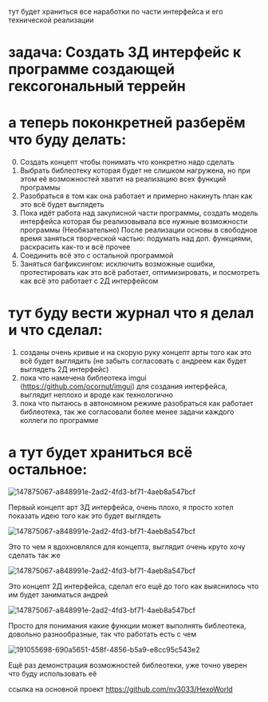 тут будет храниться все наработки по части интерфейса и его технической реализации

# задача: Создать 3Д интерфейс к программе создающей гексогональный террейн

# а теперь поконкретней разберём что буду делать:

0) Создать концепт чтобы понимать что конкретно надо сделать
1) Выбрать библеотеку которая будет не слишком нагружена, но при этом её возможностей хватит на реализацию всех функций программы
2) Разобраться в том как она работает и примерно накинуть план как это всё будет выглядеть
3) Пока идёт работа над закулисной части программы, создать модель интерфейса которая бы реализовывала все нужные возможности программы
        (Необязательно) После реализации основы в свободное время заняться творческой частью: подумать над доп. функциями, раскрасить как-то и всё прочее
4) Соединить всё это с остальной программой
5) Заняться багфиксингом: исключить возможные ошибки, протестировать как это всё работает, оптимизировать, и посмотреть как всё это работает с 2Д интерфейсом

# тут буду вести журнал что я делал и что сделал:

1) созданы очень кривые и на скорую руку концепт арты того как это всё будет выглядить (не забыть согласовать с андреем как будет выглядеть 2Д интерфейс)
2) пока что намечена библеотека imgui (https://github.com/ocornut/imgui) для создания интерфейса, выглядит неплохо и вроде как технологично
3) пока что пытаюсь в автономном режиме разобраться как работает библеотека, так же согласовали более менее задачи каждого коллеги по программе

# а тут будет храниться всё остальное:

![147875067-a848991e-2ad2-4fd3-bf71-4aeb8a547bcf](https://github.com/geysha1337/hooopeee/assets/114612160/682e5cd2-4c58-42b8-8abb-a247a41df4e3)

Первый концепт арт 3Д интерфейса, очень плохо, я просто хотел показать идею того как это будет выглядеть

![147875067-a848991e-2ad2-4fd3-bf71-4aeb8a547bcf](https://github.com/geysha1337/hooopeee/assets/114612160/a0396c8c-969c-432a-8ecd-82283b903569)

Это то чем я вдохновлялся для концепта, выглядит очень круто хочу сделать так же

![147875067-a848991e-2ad2-4fd3-bf71-4aeb8a547bcf](https://github.com/geysha1337/hooopeee/assets/114612160/9672abbf-fd24-4fd1-8732-7648f082a04c)

Это концепт 2Д интерфейса, сделал его ещё до того как выяснилось что им будет заниматься андрей

![147875067-a848991e-2ad2-4fd3-bf71-4aeb8a547bcf](https://github.com/geysha1337/hooopeee/assets/114612160/2d30a5f8-499e-4111-863b-6c48e7c6ea9c)

Просто для понимания какие функции может выполнять библеотека, довольно разнообразные, так что работать есть с чем

![191055698-690a5651-458f-4856-b5a9-e8cc95c543e2](https://github.com/geysha1337/hooopeee/assets/114612160/2fefe747-98d1-4318-be77-7f7662129f17)

Ещё раз демонстрация возможностей библеотеки, уже точно уверен что буду использовать её


ссылка на основной проект https://github.com/nv3033/HexoWorld

